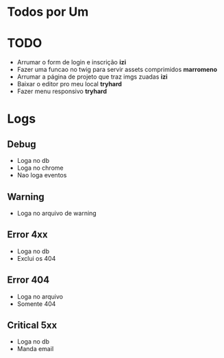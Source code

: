 # Todos por Um

# TODO

* Arrumar o form de login e inscrição **izi**
* Fazer uma funcao no twig para servir assets comprimidos **marromeno**
* Arrumar a página de projeto que traz imgs zuadas **izi**
* Baixar o editor pro meu local **tryhard**
* Fazer menu responsivo **tryhard**


#  Logs

## Debug
* Loga no db
* Loga no chrome
* Nao loga eventos

## Warning
* Loga no arquivo de warning

## Error 4xx
* Loga no db
* Exclui os 404

## Error 404
* Loga no arquivo
* Somente 404

## Critical 5xx
* Loga no db
* Manda email